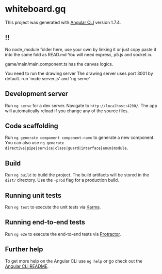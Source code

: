 # whiteboard.gq

This project was generated with [Angular CLI](https://github.com/angular/angular-cli) version 1.7.4.

## !!
No node_module folder here, use your own by linking it or just copy paste it into the same fold as READ.md You will need express, p5.js and socket.io.

game/main/main.component.ts has the canvas logics.

You need to run the drawing server 
The drawing server uses port 3001 by default. run 'node server.js' and 'ng serve'


## Development server

Run `ng serve` for a dev server. Navigate to `http://localhost:4200/`. The app will automatically reload if you change any of the source files.

## Code scaffolding

Run `ng generate component component-name` to generate a new component. You can also use `ng generate directive|pipe|service|class|guard|interface|enum|module`.

## Build

Run `ng build` to build the project. The build artifacts will be stored in the `dist/` directory. Use the `-prod` flag for a production build.

## Running unit tests

Run `ng test` to execute the unit tests via [Karma](https://karma-runner.github.io).

## Running end-to-end tests

Run `ng e2e` to execute the end-to-end tests via [Protractor](http://www.protractortest.org/).

## Further help

To get more help on the Angular CLI use `ng help` or go check out the [Angular CLI README](https://github.com/angular/angular-cli/blob/master/README.md).
